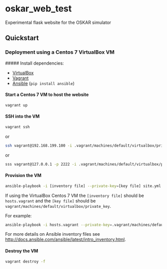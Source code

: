 # oskar_web_test

Experimental flask website for the OSKAR simulator

## Quickstart

### Deployment using a Centos 7 VirtualBox VM

##### Install dependencies:

- [VirtualBox](https://www.virtualbox.org/wiki/Downloads)
- [Vagrant](https://www.vagrantup.com/downloads.html)
- [Ansible](http://docs.ansible.com/ansible/latest/installation_guide/intro_installation.html) (`pip install ansible`)

#### Start a Centos 7 VM to host the website

```bash
vagrant up
```

#### SSH into the VM

```bash
vagrant ssh
```

or

```bash
ssh vagrant@192.168.199.100 -i .vagrant/machines/default/virtualbox/private_key
```

or

```bash
sss vagrant@127.0.0.1 -p 2222 -i .vagrant/machines/default/virtualbox/private_key
```

#### Provision the VM

```bash
ansible-playbook -i [inventory file] --private-key=[key file] site.yml
```

If using the VirtualBox Centos 7 VM the `[inventory file]` should be
`hosts.vagrant` and the `[key file]` should be
`vagrant/machines/default/virtualbox/private_key`.

For example:

```bash
ansible-playbook -i hosts.vagrant --private-key=.vagrant/machines/default/virtualbox/private_key site.yml
```

For more details on Ansible inventory files see
<http://docs.ansible.com/ansible/latest/intro_inventory.html>.

#### Destroy the VM

```bash
vagrant destroy -f
```
